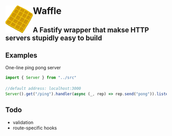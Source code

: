 # <img align="left" src="./logo.png" alt="RxJS Logo" width="86" height="86"> Waffle 
## A Fastify wrapper that makse HTTP servers stupidly easy to build

## Examples

One-line ping pong server

```typescript
import { Server } from "../src"

//default address: localhost:3000
Server().get("/ping").handler(async (_, rep) => rep.send("pong")).listen()
```

## Todo

- validation
- route-specific hooks

